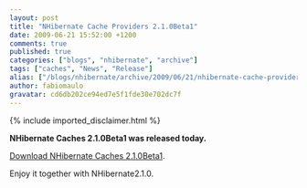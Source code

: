 ```yaml
---
layout: post
title: "NHibernate Cache Providers 2.1.0Beta1"
date: 2009-06-21 15:52:00 +1200
comments: true
published: true
categories: ["blogs", "nhibernate", "archive"]
tags: ["caches", "News", "Release"]
alias: ["/blogs/nhibernate/archive/2009/06/21/nhibernate-cache-providers-2-1-0beta1.aspx"]
author: fabiomaulo
gravatar: cd6db202ce94ed7e5f1fde30e702dc7f
---
```

{% include imported_disclaimer.html %}
<p><strong>NHibernate Caches 2.1.0Beta1 was released today.</strong></p>
<p><a href="https://sourceforge.net/project/showfiles.php?group_id=216446&amp;package_id=286204">Download NHibernate Caches 2.1.0Beta1</a>.</p>
<p>Enjoy it together with NHibernate2.1.0.</p>
